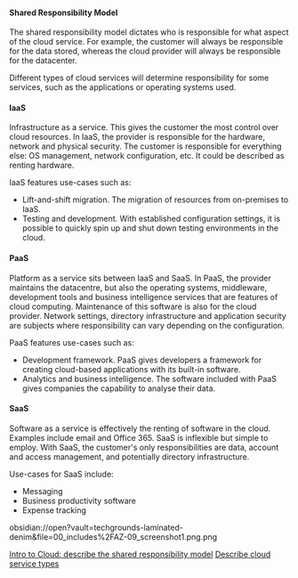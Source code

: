 
#### Shared Responsibility Model
The shared responsibility model dictates who is responsible for what aspect of the cloud service. For example, the customer will always be responsible for the data stored, whereas the cloud provider will always be responsible for the datacenter.

Different types of cloud services will determine responsibility for some services, such as the applications or operating systems used.

#### IaaS
Infrastructure as a service. This gives the customer the most control over cloud resources. In IaaS, the provider is responsible for the hardware, network and physical security. The customer is responsible for everything else: OS management, network configuration, etc. It could be described as renting hardware.

IaaS features use-cases such as:
* Lift-and-shift migration. The migration of resources from on-premises to IaaS.
* Testing and development. With established configuration settings, it is possible to quickly spin up and shut down testing environments in the cloud.

#### PaaS
Platform as a service sits between IaaS and SaaS. In PaaS, the provider maintains the datacentre, but also the operating systems, middleware, development tools and business intelligence services that are features of cloud computing. Maintenance of this software is also for the cloud provider. Network settings, directory infrastructure and application security are subjects where responsibility can vary depending on the configuration.

PaaS features use-cases such as:
* Development framework. PaaS gives developers a framework for creating cloud-based applications with its built-in software.
* Analytics and business intelligence. The software included with PaaS gives companies the capability to analyse their data.

#### SaaS
Software as a service is effectively the renting of software in the cloud. Examples include email and Office 365. SaaS is inflexible but simple to employ. With SaaS, the customer's only responsibilities are data, account and access management, and potentially directory infrastructure.

Use-cases for SaaS include:
* Messaging
* Business productivity software
* Expense tracking


obsidian://open?vault=techgrounds-laminated-denim&file=00_includes%2FAZ-09_screenshot1.png.png

[Intro to Cloud: describe the shared responsibility model](https://learn.microsoft.com/en-us/training/modules/describe-cloud-compute/4-describe-shared-responsibility-model)
[Describe cloud service types](https://learn.microsoft.com/en-us/training/modules/describe-cloud-service-types/)